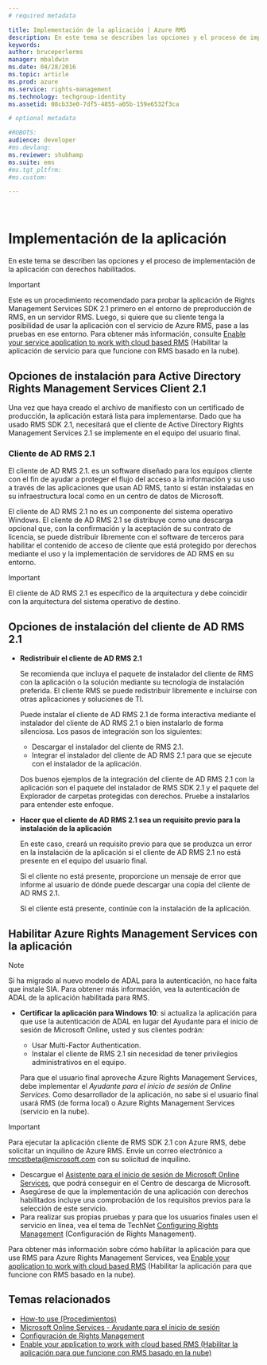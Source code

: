 ```yaml
---
# required metadata

title: Implementación de la aplicación | Azure RMS
description: En este tema se describen las opciones y el proceso de implementación de la aplicación con derechos habilitados
keywords:
author: bruceperlerms
manager: mbaldwin
ms.date: 04/28/2016
ms.topic: article
ms.prod: azure
ms.service: rights-management
ms.technology: techgroup-identity
ms.assetid: 08cb33e0-7df5-4855-a05b-159e6532f3ca

# optional metadata

#ROBOTS:
audience: developer
#ms.devlang:
ms.reviewer: shubhamp
ms.suite: ems
#ms.tgt_pltfrm:
#ms.custom:

---
```


﻿
# Implementación de la aplicación


En este tema se describen las opciones y el proceso de implementación de la aplicación con derechos habilitados.

> [!IMPORTANT]
> Este es un procedimiento recomendado para probar la aplicación de Rights Management Services SDK 2.1 primero en el entorno de preproducción de RMS, en un servidor RMS. Luego, si quiere que su cliente tenga la posibilidad de usar la aplicación con el servicio de Azure RMS, pase a las pruebas en ese entorno. Para obtener más información, consulte [Enable your service application to work with cloud based RMS](how-to-use-file-api-with-aadrm-cloud.md) (Habilitar la aplicación de servicio para que funcione con RMS basado en la nube).

 

## Opciones de instalación para Active Directory Rights Management Services Client 2.1

Una vez que haya creado el archivo de manifiesto con un certificado de producción, la aplicación estará lista para implementarse. Dado que ha usado RMS SDK 2.1, necesitará que el cliente de Active Directory Rights Management Services 2.1 se implemente en el equipo del usuario final.

### Cliente de AD RMS 2.1

El cliente de AD RMS 2.1. es un software diseñado para los equipos cliente con el fin de ayudar a proteger el flujo del acceso a la información y su uso a través de las aplicaciones que usan AD RMS, tanto si están instaladas en su infraestructura local como en un centro de datos de Microsoft.

El cliente de AD RMS 2.1 no es un componente del sistema operativo Windows. El cliente de AD RMS 2.1 se distribuye como una descarga opcional que, con la confirmación y la aceptación de su contrato de licencia, se puede distribuir libremente con el software de terceros para habilitar el contenido de acceso de cliente que está protegido por derechos mediante el uso y la implementación de servidores de AD RMS en su entorno.

> [!IMPORTANT]
> El cliente de AD RMS 2.1 es específico de la arquitectura y debe coincidir con la arquitectura del sistema operativo de destino.


## Opciones de instalación del cliente de AD RMS 2.1

-   **Redistribuir el cliente de AD RMS 2.1**

    Se recomienda que incluya el paquete de instalador del cliente de RMS con la aplicación o la solución mediante su tecnología de instalación preferida. El cliente RMS se puede redistribuir libremente e incluirse con otras aplicaciones y soluciones de TI.

    Puede instalar el cliente de AD RMS 2.1 de forma interactiva mediante el instalador del cliente de AD RMS 2.1 o bien instalarlo de forma silenciosa. Los pasos de integración son los siguientes:

    -   Descargar el instalador del cliente de RMS 2.1.
    -   Integrar el instalador del cliente de AD RMS 2.1 para que se ejecute con el instalador de la aplicación.

    Dos buenos ejemplos de la integración del cliente de AD RMS 2.1 con la aplicación son el paquete del instalador de RMS SDK 2.1 y el paquete del Explorador de carpetas protegidas con derechos. Pruebe a instalarlos para entender este enfoque.

-   **Hacer que el cliente de AD RMS 2.1 sea un requisito previo para la instalación de la aplicación**

    En este caso, creará un requisito previo para que se produzca un error en la instalación de la aplicación si el cliente de AD RMS 2.1 no está presente en el equipo del usuario final.

    Si el cliente no está presente, proporcione un mensaje de error que informe al usuario de dónde puede descargar una copia del cliente de AD RMS 2.1.

    Si el cliente está presente, continúe con la instalación de la aplicación.

## Habilitar Azure Rights Management Services con la aplicación

> [!NOTE]
> Si ha migrado al nuevo modelo de ADAL para la autenticación, no hace falta que instale SIA. Para obtener más información, vea la autenticación de ADAL de la aplicación habilitada para RMS.

- **Certificar la aplicación para Windows 10**: si actualiza la aplicación para que use la autenticación de ADAL en lugar del Ayudante para el inicio de sesión de Microsoft Online, usted y sus clientes podrán:
  - Usar Multi-Factor Authentication.
  - Instalar el cliente de RMS 2.1 sin necesidad de tener privilegios administrativos en el equipo.
 
  Para que el usuario final aproveche Azure Rights Management Services, debe implementar el *Ayudante para el inicio de sesión de Online Services*. Como desarrollador de la aplicación, no sabe si el usuario final usará RMS (de forma local) o Azure Rights Management Services (servicio en la nube).

> [!IMPORTANT]
> Para ejecutar la aplicación cliente de RMS SDK 2.1 con Azure RMS, debe solicitar un inquilino de Azure RMS. Envíe un correo electrónico a <rmcstbeta@microsoft.com> con su solicitud de inquilino.

-   Descargue el [Asistente para el inicio de sesión de Microsoft Online Services](http://www.microsoft.com/en-us/download/details.aspx?id=28177), que podrá conseguir en el Centro de descarga de Microsoft.
-   Asegúrese de que la implementación de una aplicación con derechos habilitados incluye una comprobación de los requisitos previos para la selección de este servicio.
-   Para realizar sus propias pruebas y para que los usuarios finales usen el servicio en línea, vea el tema de TechNet [Configuring Rights Management](https://TechNet.Microsoft.Com/en-us/library/jj585002.aspx) (Configuración de Rights Management).

Para obtener más información sobre cómo habilitar la aplicación para que use RMS para Azure Rights Management Services, vea [Enable your application to work with cloud based RMS](how-to-use-file-api-with-aadrm-cloud.md) (Habilitar la aplicación para que funcione con RMS basado en la nube).

## Temas relacionados

* [How-to use (Procedimientos)](how-to-use-msipc.md)
* [Microsoft Online Services - Ayudante para el inicio de sesión](http://www.microsoft.com/en-us/download/details.aspx?id=28177)
* [Configuración de Rights Management](https://TechNet.Microsoft.Com/en-us/library/jj585002.aspx)
* [Enable your application to work with cloud based RMS (Habilitar la aplicación para que funcione con RMS basado en la nube)](how-to-use-file-api-with-aadrm-cloud.md)
 

 





<!--HONumber=Apr16_HO3-->


